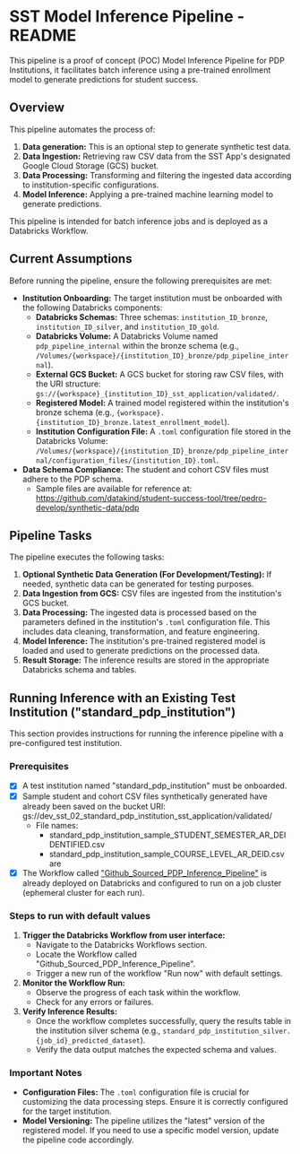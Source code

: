 # SST Model Inference Pipeline - README

This pipeline is a proof of concept (POC) Model Inference Pipeline for PDP Institutions, it facilitates batch inference using a pre-trained enrollment model to generate predictions for student success.

## Overview

This pipeline automates the process of:

1. **Data generation:** This is an optional step to generate synthetic test data. 
2. **Data Ingestion:** Retrieving raw CSV data from the SST App's designated Google Cloud Storage (GCS) bucket.
3. **Data Processing:** Transforming and filtering the ingested data according to institution-specific configurations.
4. **Model Inference:** Applying a pre-trained machine learning model to generate predictions. 

This pipeline is intended for batch inference jobs and is deployed as a Databricks Workflow.

## Current Assumptions

Before running the pipeline, ensure the following prerequisites are met:

* **Institution Onboarding:** The target institution must be onboarded with the following Databricks components:
    * **Databricks Schemas:** Three schemas: `institution_ID_bronze`, `institution_ID_silver`, and `institution_ID_gold`.
    * **Databricks Volume:** A Databricks Volume named `pdp_pipeline_internal` within the bronze schema (e.g., `/Volumes/{workspace}/{institution_ID}_bronze/pdp_pipeline_internal`).
    * **External GCS Bucket:** A GCS bucket for storing raw CSV files, with the URI structure: `gs://{workspace}_{institution_ID}_sst_application/validated/`.
    * **Registered Model:** A trained model registered within the institution's bronze schema (e.g., `{workspace}.{institution_ID}_bronze.latest_enrollment_model`).
    * **Institution Configuration File:** A `.toml` configuration file stored in the Databricks Volume: `/Volumes/{workspace}/{institution_ID}_bronze/pdp_pipeline_internal/configuration_files/{institution_ID}.toml`.
* **Data Schema Compliance:** The student and cohort CSV files must adhere to the PDP schema.
    * Sample files are available for reference at: https://github.com/datakind/student-success-tool/tree/pedro-develop/synthetic-data/pdp

## Pipeline Tasks

The pipeline executes the following tasks:

1.  **Optional Synthetic Data Generation (For Development/Testing):** If needed, synthetic data can be generated for testing purposes.
2.  **Data Ingestion from GCS:** CSV files are ingested from the institution's GCS bucket.
3.  **Data Processing:** The ingested data is processed based on the parameters defined in the institution's `.toml` configuration file. This includes data cleaning, transformation, and feature engineering.
4.  **Model Inference:** The institution's pre-trained registered model is loaded and used to generate predictions on the processed data.
5.  **Result Storage:** The inference results are stored in the appropriate Databricks schema and tables.

## Running Inference with an Existing Test Institution ("standard_pdp_institution")

This section provides instructions for running the inference pipeline with a pre-configured test institution.

### Prerequisites

* [x] A test institution named "standard_pdp_institution" must be onboarded.
* [x] Sample student and cohort CSV files synthetically generated have already been saved on the bucket URI: gs://dev_sst_02_standard_pdp_institution_sst_application/validated/ 
    - File names: 
        - standard_pdp_institution_sample_STUDENT_SEMESTER_AR_DEIDENTIFIED.csv
        - standard_pdp_institution_sample_COURSE_LEVEL_AR_DEID.csv are 
* [x] The Workflow called ["Github_Sourced_PDP_Inference_Pipeline"](./Github_Sourced_PDP_Inference_Pipeline.yaml) is already deployed on Databricks and configured to run on a job cluster (ephemeral cluster for each run).

### Steps to run with default values

1.  **Trigger the Databricks Workflow from user interface:**
    * Navigate to the Databricks Workflows section.
    * Locate the Workflow called "Github_Sourced_PDP_Inference_Pipeline".
    * Trigger a new run of the workflow "Run now" with default settings.
2.  **Monitor the Workflow Run:**
    * Observe the progress of each task within the workflow.
    * Check for any errors or failures.
3.  **Verify Inference Results:**
    * Once the workflow completes successfully, query the results table in the institution silver schema (e.g., `standard_pdp_institution_silver.{job_id}_predicted_dataset`).
    * Verify the data output matches the expected schema and values.

### Important Notes

* **Configuration Files:** The `.toml` configuration file is crucial for customizing the data processing steps. Ensure it is correctly configured for the target institution.
* **Model Versioning:** The pipeline utilizes the "latest" version of the registered model. If you need to use a specific model version, update the pipeline code accordingly.